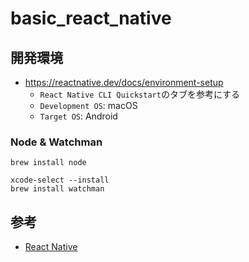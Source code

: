 # basic_react_native

## 開発環境
- https://reactnative.dev/docs/environment-setup
  - `React Native CLI Quickstart`のタブを参考にする
  - `Development OS`: macOS
  - `Target OS`: Android

### Node & Watchman
```
brew install node

xcode-select --install
brew install watchman
```

## 参考
- [React Native](https://reactnative.dev/)
